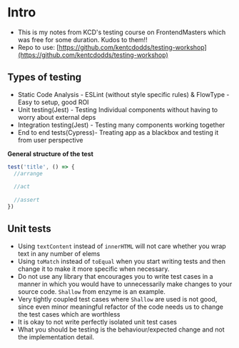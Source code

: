 # Intro

* This is my notes from KCD's testing course on FrontendMasters which was free for some duration. Kudos to them!!
* Repo to use: [https://github.com/kentcdodds/testing-workshop](https://github.com/kentcdodds/testing-workshop)

## Types of testing

* Static Code Analysis - ESLint (without style specific rules) & FlowType - Easy to setup, good ROI
* Unit testing(Jest) - Testing Individual components without having to worry about external deps
* Integration testing(Jest) - Testing many components working together
* End to end tests(Cypress)- Treating app as a blackbox and testing it from user perspective

**General structure of the test**

```javascript
test('title', () => {
  //arrange
  
  //act
  
  //assert
})
```

## Unit tests

* Using `textContent` instead of `innerHTML` will not care whether you wrap text in any number of elems
* Using `toMatch` instead of `toEqual` when you start writing tests and then change it to make it more specific when necessary.
* Do not use any library that encourages you to write test cases in a manner in which you would have to unnecessarily make changes to your source code. `Shallow` from enzyme is an example.
* Very tightly coupled test cases where `Shallow` are used is not good, since even minor meaningful refactor of the code needs us to change the test cases which are worthless
* It is okay to not write perfectly isolated unit test cases
* What you should be testing is the behaviour/expected change and not the implementation detail.
